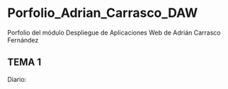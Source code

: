 # Porfolio_Adrian_Carrasco_DAW
Porfolio del módulo Despliegue de Aplicaciones Web de Adrián Carrasco Fernández

## TEMA 1
Diario:
